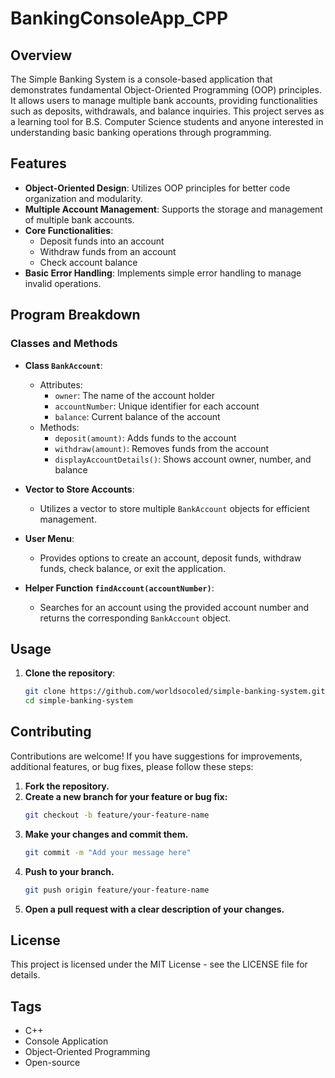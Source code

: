 # BankingConsoleApp_CPP

## Overview

The Simple Banking System is a console-based application that demonstrates fundamental Object-Oriented Programming (OOP) principles. It allows users to manage multiple bank accounts, providing functionalities such as deposits, withdrawals, and balance inquiries. This project serves as a learning tool for B.S. Computer Science students and anyone interested in understanding basic banking operations through programming.

## Features

- **Object-Oriented Design**: Utilizes OOP principles for better code organization and modularity.
- **Multiple Account Management**: Supports the storage and management of multiple bank accounts.
- **Core Functionalities**:
  - Deposit funds into an account
  - Withdraw funds from an account
  - Check account balance
- **Basic Error Handling**: Implements simple error handling to manage invalid operations.

## Program Breakdown

### Classes and Methods

- **Class `BankAccount`**: 
  - Attributes:
    - `owner`: The name of the account holder
    - `accountNumber`: Unique identifier for each account
    - `balance`: Current balance of the account
  - Methods:
    - `deposit(amount)`: Adds funds to the account
    - `withdraw(amount)`: Removes funds from the account
    - `displayAccountDetails()`: Shows account owner, number, and balance

- **Vector to Store Accounts**: 
  - Utilizes a vector to store multiple `BankAccount` objects for efficient management.

- **User Menu**:
  - Provides options to create an account, deposit funds, withdraw funds, check balance, or exit the application.

- **Helper Function `findAccount(accountNumber)`**:
  - Searches for an account using the provided account number and returns the corresponding `BankAccount` object.

## Usage

1. **Clone the repository**:
   ```bash
   git clone https://github.com/worldsocoled/simple-banking-system.git
   cd simple-banking-system

## Contributing

Contributions are welcome! If you have suggestions for improvements, additional features, or bug fixes, please follow these steps:

1. **Fork the repository.**
2. **Create a new branch for your feature or bug fix:**
   ```bash
   git checkout -b feature/your-feature-name
3. **Make your changes and commit them.**
   ```bash
   git commit -m "Add your message here"
4. **Push to your branch.**
   ```bash
   git push origin feature/your-feature-name
5. **Open a pull request with a clear description of your changes.**

## License

This project is licensed under the MIT License - see the LICENSE file for details.

## Tags
- C++
- Console Application
- Object-Oriented Programming
- Open-source
